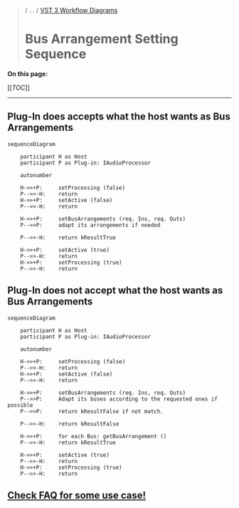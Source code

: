 >/ ... / [VST 3 Workflow Diagrams](../Workflow+Diagrams/Index.md)
>
># Bus Arrangement Setting Sequence

**On this page:**

[[_TOC_]]

---

## Plug-In does accepts what the host wants as Bus Arrangements

```mermaid
sequenceDiagram

    participant H as Host
    participant P as Plug-in: IAudioProcessor

    autonumber

    H->>+P:     setProcessing (false)
    P-->>-H:    return
    H->>+P:     setActive (false)
    P-->>-H:    return

    H->>+P:     setBusArrangements (req. Ins, req. Outs)
    P-->>P:     adapt its arrangements if needed

    P-->>-H:    return kResultTrue

    H->>+P:     setActive (true)
    P-->>-H:    return
    H->>+P:     setProcessing (true)
    P-->>-H:    return
```

## Plug-In does not accept what the host wants as Bus Arrangements

```mermaid
sequenceDiagram

    participant H as Host
    participant P as Plug-in: IAudioProcessor

    autonumber

    H->>+P:     setProcessing (false)
    P-->>-H:    return
    H->>+P:     setActive (false)
    P-->>-H:    return

    H->>+P:     setBusArrangements (req. Ins, req. Outs)
    P-->>P:     Adapt its buses according to the requested ones if possible
    P-->>P:     return kResultFalse if not match.

    P-->>-H:    return kResultFalse

    H->>+P:     for each Bus: getBusArrangement ()
    P-->>-H:    return kResultTrue

    H->>+P:     setActive (true)
    P-->>-H:    return
    H->>+P:     setProcessing (true)
    P-->>-H:    return
```

## [Check FAQ for some use case!](/pages/FAQ/Index.md#q-how-are-speaker-arrangement-settings-handled-for-fx-plug-ins)